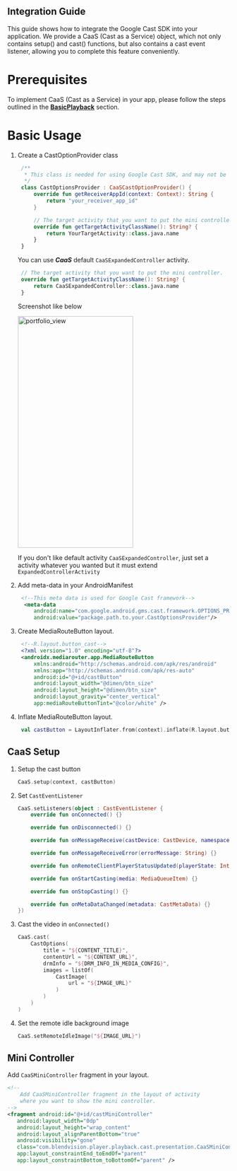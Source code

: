 ## Integration Guide

This guide shows how to integrate the Google Cast SDK into your application. We provide a CaaS (Cast
as a Service) object, which not only contains setup() and cast() functions, but also contains a cast
event listener, allowing you to complete this feature conveniently.

# Prerequisites

To implement CaaS (Cast as a Service) in your app, please follow the steps outlined in the [**BasicPlayback**](https://github.com/BlendVision/Android-Player-SDK/blob/main/BasicPlayback) section.  

# Basic Usage
1. Create a CastOptionProvider class
   ```kotlin
    /**
     * This class is needed for using Google Cast SDK, and may not be used in project code.
     */
    class CastOptionsProvider : CaaSCastOptionProvider() {
        override fun getReceiverAppId(context: Context): String {
            return "your_receiver_app_id"
        }

        // The target activity that you want to put the mini controller.
        override fun getTargetActivityClassName(): String? {
            return YourTargetActivity::class.java.name
        }
    }
   ```

   You can use ***CaaS*** default `CaaSExpandedController` activity.

   ```kotlin
    // The target activity that you want to put the mini controller.
    override fun getTargetActivityClassName(): String? {
        return CaaSExpandedController::class.java.name
    }
   ```
   Screenshot like below

   <img width="261" height="524" alt="portfolio_view" src="https://github.com/BlendVision/Android-Player-SDK/assets/129143433/fb86d181-e3ca-4bdc-acb0-5ef9f805f136">

   If you don't like default activity `CaaSExpandedController`, just set a activity whatever you
   wanted but it must extend `ExpandedControllerActivity`

2. Add meta-data in your AndroidManifest
   ```xml
    <!--This meta data is used for Google Cast framework-->
     <meta-data
        android:name="com.google.android.gms.cast.framework.OPTIONS_PROVIDER_CLASS_NAME"
        android:value="package.path.to.your.CastOptionsProvider"/>
   ```

3. Create MediaRouteButton layout.
   ```xml
    <!--R.layout.button_cast-->
    <?xml version="1.0" encoding="utf-8"?>
    <androidx.mediarouter.app.MediaRouteButton
        xmlns:android="http://schemas.android.com/apk/res/android"
        xmlns:app="http://schemas.android.com/apk/res-auto"
        android:id="@+id/castButton"
        android:layout_width="@dimen/btn_size"
        android:layout_height="@dimen/btn_size"
        android:layout_gravity="center_vertical"
        app:mediaRouteButtonTint="@color/white" />
   ```
4. Inflate MediaRouteButton layout.
   ```kotlin
    val castButton = LayoutInflater.from(context).inflate(R.layout.button_cast, parnet, false) as MediaRouteButton
   ```

## CaaS Setup

1. Setup the cast button
    ```kotlin
    CaaS.setup(context, castButton)
    ```
2. Set `CastEventListener`
    ```kotlin
    CaaS.setListeners(object : CastEventListener {
        override fun onConnected() {}

        override fun onDisconnected() {}

        override fun onMessageReceive(castDevice: CastDevice, namespace: String, message: String) {}

        override fun onMessageReceiveError(errorMessage: String) {}

        override fun onRemoteClientPlayerStatusUpdated(playerState: Int) {}

        override fun onStartCasting(media: MediaQueueItem) {}

        override fun onStopCasting() {}

        override fun onMetaDataChanged(metadata: CastMetaData) {}
    })
    ```
3. Cast the video in `onConnected()`
    ```kotlin
    CaaS.cast(
        CastOptions(
            title = "${CONTENT_TITLE}",
            contentUrl = "${CONTENT_URL}",
            drmInfo = "${DRM_INFO_IN_MEDIA_CONFIG}",
            images = listOf(
                CastImage(
                    url = "${IMAGE_URL}"
                )
            )
        )
    )
    ```
4. Set the remote idle background image
    ```kotlin
    CaaS.setRemoteIdleImage("${IMAGE_URL}")
    ```

## Mini Controller

Add `CaaSMiniController` fragment in your layout.

```xml
<!--
    Add CaaSMiniController fragment in the layout of activity
    where you want to show the mini controller.
-->
<fragment android:id="@+id/castMiniController"
   android:layout_width="0dp"
   android:layout_height="wrap_content"
   android:layout_alignParentBottom="true"
   android:visibility="gone"
   class="com.blendvision.player.playback.cast.presentation.CaaSMiniController"
   app:layout_constraintEnd_toEndOf="parent"
   app:layout_constraintBottom_toBottomOf="parent" />
```
